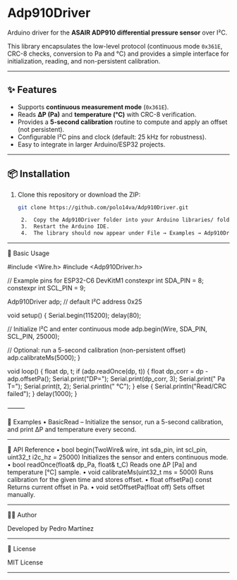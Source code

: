 # Adp910Driver

Arduino driver for the **ASAIR ADP910 differential pressure sensor** over I²C.

This library encapsulates the low-level protocol (continuous mode `0x361E`, CRC-8 checks, conversion to Pa and °C) and provides a simple interface for initialization, reading, and non-persistent calibration.

---

## ✨ Features
- Supports **continuous measurement mode** (`0x361E`).
- Reads **ΔP (Pa)** and **temperature (°C)** with CRC-8 verification.
- Provides a **5-second calibration** routine to compute and apply an offset (not persistent).
- Configurable I²C pins and clock (default: 25 kHz for robustness).
- Easy to integrate in larger Arduino/ESP32 projects.

---

## 📦 Installation
1. Clone this repository or download the ZIP:
   ```bash
   git clone https://github.com/polo14va/Adp910Driver.git

	2.	Copy the Adp910Driver folder into your Arduino libraries/ folder.
	3.	Restart the Arduino IDE.
	4.	The library should now appear under File → Examples → Adp910Driver.

---

🚀 Basic Usage

#include <Wire.h>
#include <Adp910Driver.h>

// Example pins for ESP32-C6 DevKitM1
constexpr int SDA_PIN = 8;
constexpr int SCL_PIN = 9;

Adp910Driver adp; // default I²C address 0x25

void setup() {
  Serial.begin(115200);
  delay(80);

  // Initialize I²C and enter continuous mode
  adp.begin(Wire, SDA_PIN, SCL_PIN, 25000);

  // Optional: run a 5-second calibration (non-persistent offset)
  adp.calibrateMs(5000);
}

void loop() {
  float dp, t;
  if (adp.readOnce(dp, t)) {
    float dp_corr = dp - adp.offsetPa();
    Serial.print("DP="); Serial.print(dp_corr, 3); Serial.print(" Pa  T=");
    Serial.print(t, 2); Serial.println(" °C");
  } else {
    Serial.println("Read/CRC failed");
  }
  delay(1000);
}


⸻

📂 Examples
	•	BasicRead – Initialize the sensor, run a 5-second calibration, and print ΔP and temperature every second.

---

📖 API Reference
	•	bool begin(TwoWire& wire, int sda_pin, int scl_pin, uint32_t i2c_hz = 25000)
Initializes the sensor and enters continuous mode.
	•	bool readOnce(float& dp_Pa, float& t_C)
Reads one ΔP [Pa] and temperature [°C] sample.
	•	void calibrateMs(uint32_t ms = 5000)
Runs calibration for the given time and stores offset.
	•	float offsetPa() const
Returns current offset in Pa.
	•	void setOffsetPa(float off)
Sets offset manually.

---

🧑‍💻 Author

Developed by Pedro Martínez

---

📜 License

MIT License

---